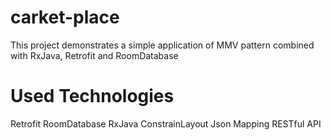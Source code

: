 # carket-place
This project demonstrates a simple application of MMV pattern combined with RxJava, Retrofit and RoomDatabase

# Used Technologies
Retrofit
RoomDatabase
RxJava
ConstrainLayout
Json Mapping
RESTful API

